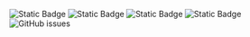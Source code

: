 ![Static Badge](https://img.shields.io/badge/blacklists-60-000000) ![Static Badge](https://img.shields.io/badge/blacklisted-3231838-cc0000) ![Static Badge](https://img.shields.io/badge/whitelisted-2244-00CC00) ![Static Badge](https://img.shields.io/badge/streaming_blacklist-28107-000000) ![GitHub issues](https://img.shields.io/github/issues/fabriziosalmi/blacklists)
